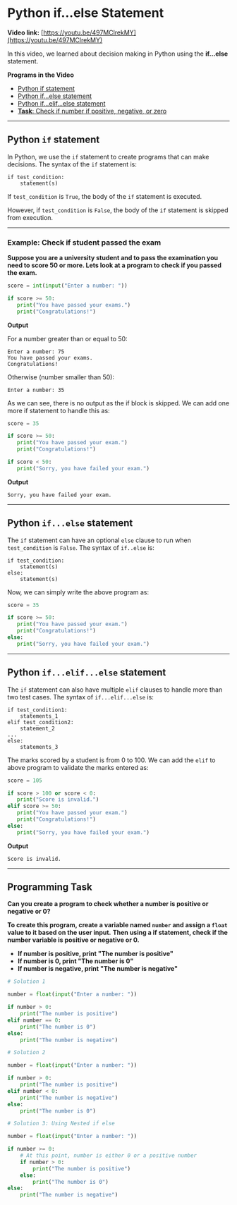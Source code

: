# Python if...else Statement

**Video link:** [https://youtu.be/497MClrekMY](https://youtu.be/497MClrekMY)

In this video, we learned about decision making in Python using the **if...else** statement.

**Programs in the Video**

- [Python if statement](#python-if-statement)
- [Python if...else statement](#python-ifelse-statement-1)
- [Python if...elif...else statement](#python-ifelifelse-statement)
- [**Task**: Check if number if positive, negative, or zero](#programming-task)

---

## Python `if` statement
In Python, we use the `if` statement to create programs that can make decisions. The syntax of the `if` statement is:

```
if test_condition:
    statement(s)
```

If `test_condition` is `True`, the body of the `if` statement is executed.

However, if `test_condition` is `False`, the body of the `if` statement is skipped from execution.

---

### Example: Check if student passed the exam

**Suppose you are a university student and to pass the examination you need to score 50 or more. Lets look at a program to
check if you passed the exam.**

```python
score = int(input("Enter a number: "))

if score >= 50:
   print("You have passed your exams.")
   print("Congratulations!")
```

**Output**

For a number greater than or equal to 50:
```
Enter a number: 75
You have passed your exams.
Congratulations!
```

Otherwise (number smaller than 50):
```
Enter a number: 35
```
As we can see, there is no output as the if block is skipped. We can add one more if statement to handle this as:

```python
score = 35

if score >= 50:
   print("You have passed your exam.")
   print("Congratulations!")

if score < 50:
   print("Sorry, you have failed your exam.")
```

**Output**

```
Sorry, you have failed your exam.
```

---

## Python `if...else` statement

The `if` statement can have an optional `else` clause to run when `test_condition` is `False`. The syntax of `if..else` is:

```
if test_condition:
    statement(s)
else:
    statement(s)
```

Now, we can simply write the above program as:

```python
score = 35

if score >= 50:
   print("You have passed your exam.")
   print("Congratulations!")
else:
   print("Sorry, you have failed your exam.")
```

___

## Python `if...elif...else` statement

The `if` statement can also have multiple `elif` clauses to handle more than two test cases.
The syntax of `if...elif...else` is:

```
if test_condition1:
    statements_1
elif test_condition2:
    statement_2
...
else:
    statements_3
```

The marks scored by a student is from 0 to 100. We can add the `elif` to above program to validate the marks entered as:

```python
score = 105

if score > 100 or score < 0:
   print("Score is invalid.")
elif score >= 50:
   print("You have passed your exam.")
   print("Congratulations!")
else:
   print("Sorry, you have failed your exam.")
```

**Output**

```
Score is invalid.
```

---

## Programming Task

**Can you create a program to check whether a number is positive or negative or 0?**

**To create this program, create a variable named `number` and assign a `float` value to it based on the user input.**
**Then using a if statement, check if the number variable is positive or negative or 0.**

* __If number is positive, print "The number is positive"__
* __If number is 0, print "The number is 0"__
* __If number is negative, print "The number is negative"__

```python
# Solution 1

number = float(input("Enter a number: "))

if number > 0:
    print("The number is positive")
elif number == 0:
    print("The number is 0")
else:
    print("The number is negative")
```


```python
# Solution 2

number = float(input("Enter a number: "))

if number > 0:
    print("The number is positive")
elif number < 0:
    print("The number is negative")
else:
    print("The number is 0")
```

```python
# Solution 3: Using Nested if else

number = float(input("Enter a number: "))

if number >= 0:
    # At this point, number is either 0 or a positive number
    if number > 0:
        print("The number is positive")
    else:
        print("The number is 0")
else:
    print("The number is negative")
```
